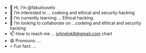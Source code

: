 - 👋 Hi, I’m @fabulouselo
- 👀 I’m interested in ... codeing and ethical and security hacking  
- 🌱 I’m currently learning ... Ethical hacking
- 💞️ I’m looking to collaborate on ...codeing and ethical and security hacking
- 📫 How to reach me ... johnelok8@gmail.com chart
- 😄 Pronouns: ...
- ⚡ Fun fact: ...

<!---
fabulouselo/fabulouselo is a ✨ special ✨ repository because its `README.md` (this file) appears on your GitHub profile.
You can click the Preview link to take a look at your changes.
--->
